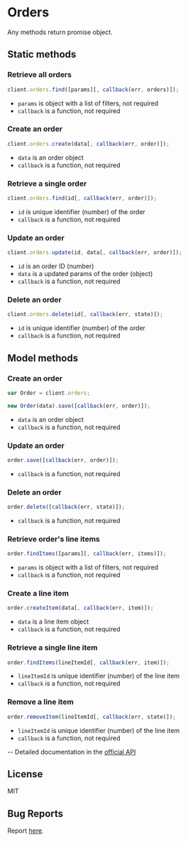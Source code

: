# Orders

Any methods return promise object.

## Static methods

### Retrieve all orders

```javascript
client.orders.find([params][, callback(err, orders)]);
```

- `params` is object with a list of filters, not required
- `callback` is a function, not required

### Create an order

```javascript
client.orders.create(data[, callback(err, order)]);
```

- `data` is an order object
- `callback` is a function, not required

### Retrieve a single order

```javascript
client.orders.find(id[, callback(err, order)]);
```

- `id` is unique identifier (number) of the order
- `callback` is a function, not required

### Update an order

```javascript
client.orders.update(id, data[, callback(err, order)]);
```

- `id` is an order ID (number)
- `data` is a updated params of the order (object)
- `callback` is a function, not required

### Delete an order

```javascript
client.orders.delete(id[, callback(err, state)]);
```

- `id` is unique identifier (number) of the order
- `callback` is a function, not required

## Model methods

### Create an order

```javascript
var Order = client.orders;

new Order(data).save([callback(err, order)]);
```

- `data` is an order object
- `callback` is a function, not required

### Update an order

```javascript
order.save([callback(err, order)]);
```

- `callback` is a function, not required

### Delete an order

```javascript
order.delete([callback(err, state)]);
```

- `callback` is a function, not required

### Retrieve order's line items

```javascript
order.findItems([params][, callback(err, items)]);
```

- `params` is object with a list of filters, not required
- `callback` is a function, not required

### Create a line item

```javascript
order.createItem(data[, callback(err, item)]);
```

- `data` is a line item object
- `callback` is a function, not required

### Retrieve a single line item

```javascript
order.findItems(lineItemId[, callback(err, item)]);
```

- `lineItemId` is unique identifier (number) of the line item
- `callback` is a function, not required

### Remove a line item

```javascript
order.removeItem(lineItemId[, callback(err, state)]);
```

- `lineItemId` is unique identifier (number) of the line item
- `callback` is a function, not required

--
Detailed documentation in the [official API](https://developers.getbase.com/docs/rest/reference/orders "API Documentation")

## License
MIT

## Bug Reports
Report [here](https://github.com/yurypaleev/BaseCRM/issues?q=orders).